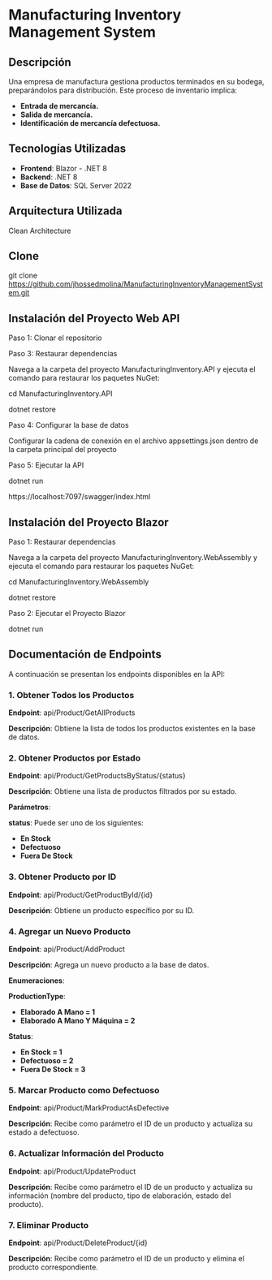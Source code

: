 # Manufacturing Inventory Management System

## Descripción

Una empresa de manufactura gestiona productos terminados en su bodega, preparándolos para distribución. Este proceso de inventario implica:


- **Entrada de mercancía.**
- **Salida de mercancía.**
- **Identificación de mercancía defectuosa.**

## Tecnologías Utilizadas

- **Frontend**: Blazor - .NET 8
- **Backend**: .NET 8
- **Base de Datos**: SQL Server 2022

## Arquitectura Utilizada

Clean Architecture

## Clone

git clone https://github.com/jhossedmolina/ManufacturingInventoryManagementSystem.git

## Instalación del Proyecto Web API

Paso 1: Clonar el repositorio


Paso 3: Restaurar dependencias


Navega a la carpeta del proyecto ManufacturingInventory.API y ejecuta el comando para restaurar los paquetes NuGet:



cd ManufacturingInventory.API


dotnet restore


Paso 4: Configurar la base de datos


Configurar la cadena de conexión en el archivo appsettings.json dentro de la carpeta principal del proyecto


Paso 5: Ejecutar la API 


dotnet run

https://localhost:7097/swagger/index.html

## Instalación del Proyecto Blazor

Paso 1: Restaurar dependencias


Navega a la carpeta del proyecto ManufacturingInventory.WebAssembly y ejecuta el comando para restaurar los paquetes NuGet:


cd ManufacturingInventory.WebAssembly


dotnet restore

Paso 2: Ejecutar el Proyecto Blazor


dotnet run

## Documentación de Endpoints

A continuación se presentan los endpoints disponibles en la API:

### 1. Obtener Todos los Productos

**Endpoint**: api/Product/GetAllProducts


**Descripción**: Obtiene la lista de todos los productos existentes en la base de datos.

### 2. Obtener Productos por Estado

**Endpoint**: api/Product/GetProductsByStatus/{status}


**Descripción**: Obtiene una lista de productos filtrados por su estado.


**Parámetros**:


**status**: Puede ser uno de los siguientes:


- **En Stock**
- **Defectuoso**
- **Fuera De Stock**

### 3. Obtener Producto por ID

**Endpoint**: api/Product/GetProductById/{id}


**Descripción**: Obtiene un producto específico por su ID.

### 4. Agregar un Nuevo Producto

**Endpoint**: api/Product/AddProduct


**Descripción**: Agrega un nuevo producto a la base de datos.

**Enumeraciones**:


**ProductionType**:


- **Elaborado A Mano = 1**
- **Elaborado A Mano Y Máquina = 2**


**Status**:


- **En Stock = 1**
- **Defectuoso = 2**
- **Fuera De Stock = 3**

### 5. Marcar Producto como Defectuoso

**Endpoint**: api/Product/MarkProductAsDefective


**Descripción**: Recibe como parámetro el ID de un producto y actualiza su estado a defectuoso.

### 6. Actualizar Información del Producto

**Endpoint**: api/Product/UpdateProduct


**Descripción**: Recibe como parámetro el ID de un producto y actualiza su información (nombre del producto, tipo de elaboración, estado del producto).

### 7. Eliminar Producto

**Endpoint**: api/Product/DeleteProduct/{id}


**Descripción**: Recibe como parámetro el ID de un producto y elimina el producto correspondiente.